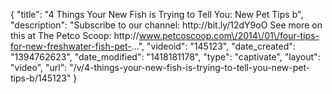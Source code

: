 {
    "title": "4 Things Your New Fish is Trying to Tell You: New Pet Tips b",
    "description": "Subscribe to our channel: http:\/\/bit.ly\/12dY9oO See more on this at The Petco Scoop: http:\/\/www.petcoscoop.com\/2014\/01\/four-tips-for-new-freshwater-fish-pet-...",
    "videoid": "145123",
    "date_created": "1394762623",
    "date_modified": "1418181178",
    "type": "captivate",
    "layout": "video",
    "url": "\/v\/4-things-your-new-fish-is-trying-to-tell-you-new-pet-tips-b\/145123"
}